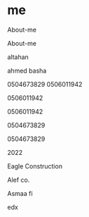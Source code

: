 # me
 About-me
 
  About-me

 altahan
 
 ahmed basha

0504673829
0506011942

0506011942

0506011942

0504673829

0504673829

2022

Eagle Construction

Alef co.

Asmaa fi

edx
